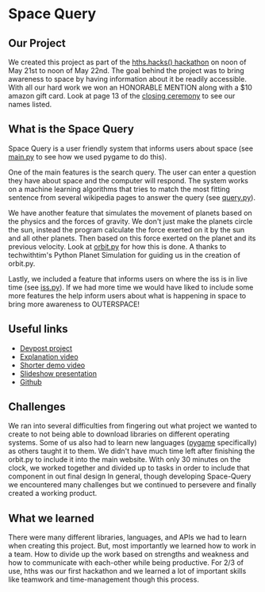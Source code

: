 # Space Query

## Our Project
We created this project as part of the [hths.hacks() hackathon](https://hthshacks.com) on noon of May 21st to noon of May 22nd. The goal behind the project was to bring awareness to space by having information about it be readily accessible. With all our hard work we won an HONORABLE MENTION along with a $10 amazon gift card. Look at page 13 of the [closing ceremony](https://drive.google.com/file/d/10HsF1mEqYhr1Bk2i_YflnFwyqgEtTSkm/view) to see our names listed.

## What is the Space Query
Space Query is a user friendly system that informs users about space (see [main.py](https://github.com/pjax42/Space-Query/blob/main/main.py) to see how we used pygame to do this).

One of the main features is the search query. The user can enter a question they have about space and the computer will respond. The system works on a machine learning algorithms that tries to match the most fitting sentence from several wikipedia pages to answer the query (see [query.py](https://github.com/pjax42/Space-Query/blob/main/query.py)).

We have another feature that simulates the movement of planets based on the physics and the forces of gravity. We don't just make the planets circle the sun, instead the program calculate the force exerted on it by the sun and all other planets. Then based on this force exerted on the planet and its previous velocity. Look at [orbit.py](https://github.com/pjax42/Space-Query/blob/main/orbit.py) for how this is done. A thanks to techwithtim's Python Planet Simulation for guiding us in the creation of orbit.py.

Lastly, we included a feature that informs users on where the iss is in live time (see [iss.py](https://github.com/pjax42/Space-Query/blob/main/iss.py)). If we had more time we would have liked to include some more features the help inform users about what is happening in space to bring more awareness to OUTERSPACE!

## Useful links
* [Devpost project](https://devpost.com/software/space-query)
* [Explanation video](https://www.youtube.com/watch?v=LTEXAXugkfI)
* [Shorter demo video](https://www.youtube.com/watch?v=3yUe29qE2Sc)
* [Slideshow presentation](https://docs.google.com/presentation/d/1EuT5VyPT64y3ZZrKYYhmWF4OJ532X-2E_IjcyR7aR4Y/edit?usp=sharing)
* [Github](https://github.com/pjax42/Space-Query)

## Challenges
We ran into several difficulties from fingering out what project we wanted to create to not being able to download libraries on different operating systems. Some of us also had to learn new languages ([pygame](https://www.pygame.org/) specifically) as others taught it to them. We didn't have much time left after finishing the orbit.py to include it into the main website. With only 30 minutes on the clock, we worked together and divided up to tasks in order to include that component in out final design In general, though developing Space-Query we encountered many challenges but we continued to persevere and finally created a working product.

## What we learned
There were many different libraries, languages, and APIs we had to learn when creating this project. But, most importantly we learned how to work in a team. How to divide up the work based on strengths and weakness and how to communicate with each-other while being productive. For 2/3 of use, hths was our first hackathon and we learned a lot of important skills like teamwork and time-management though this process.
